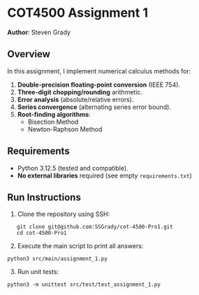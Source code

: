 # COT4500 Assignment 1

**Author**: Steven Grady  

## Overview  
In this assignment, I implement numerical calculus methods for:  
1. **Double-precision floating-point conversion** (IEEE 754).  
2. **Three-digit chopping/rounding** arithmetic.  
3. **Error analysis** (absolute/relative errors).  
4. **Series convergence** (alternating series error bound).  
5. **Root-finding algorithms**:  
   - Bisection Method  
   - Newton-Raphson Method  

## Requirements  
- Python 3.12.5 (tested and compatible).  
- **No external libraries** required (see empty `requirements.txt`)  

## Run Instructions  
1. Clone the repository using SSH:  
```
   git clone git@github.com:SSGrady/cot-4500-Pro1.git
   cd cot-4500-Pro1
```
2. Execute the main script to print all answers:
```
python3 src/main/assignment_1.py
```
3. Run unit tests:
```
python3 -m unittest src/test/test_assignment_1.py
```

